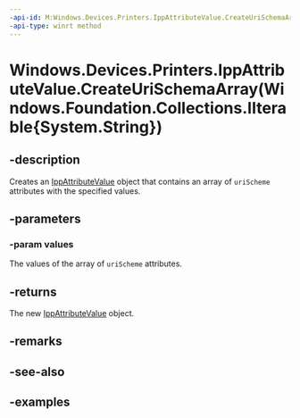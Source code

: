 ```yaml
---
-api-id: M:Windows.Devices.Printers.IppAttributeValue.CreateUriSchemaArray(Windows.Foundation.Collections.IIterable{System.String})
-api-type: winrt method
---
```


# Windows.Devices.Printers.IppAttributeValue.CreateUriSchemaArray(Windows.Foundation.Collections.IIterable{System.String})

<!--
public static Windows.Devices.Printers.IppAttributeValue CreateUriSchemaArray (System.Collections.Generic.IEnumerable<string> values);
-->


## -description

Creates an [IppAttributeValue](ippattributevalue.md) object that contains an array of `uriScheme` attributes with the specified values.

## -parameters

### -param values

The values of the array of `uriScheme` attributes.

## -returns

The new [IppAttributeValue](ippattributevalue.md) object.

## -remarks

## -see-also

## -examples


